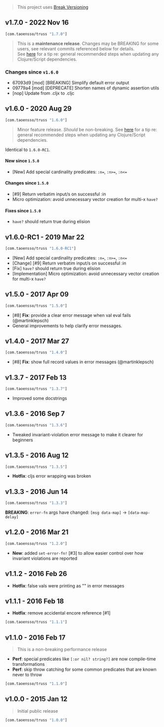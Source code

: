 > This project uses [Break Versioning](https://github.com/ptaoussanis/encore/blob/master/BREAK-VERSIONING.md)

## v1.7.0 - 2022 Nov 16

```clojure
[com.taoensso/truss "1.7.0"]
```

> This is a **maintenance release**. Changes may be BREAKING for some users, see relevant commits referenced below for details.  
> See [here](https://github.com/ptaoussanis/encore#recommended-steps-after-any-significant-dependency-update) for a tip re: general recommended steps when updating any Clojure/Script dependencies.

### Changes since `v1.6.0`

- 67093d9 [mod] [BREAKING] Simplify default error output
- 09779a4 [mod] [DEPRECATE] Shorten names of dynamic assertion utils
- [nop] Update from .cljx to .cljc


## v1.6.0 - 2020 Aug 29

```clojure
[com.taoensso/truss "1.6.0"]
```

> Minor feature release. _Should_ be non-breaking.
> See [here](https://github.com/ptaoussanis/encore#recommended-steps-after-any-significant-dependency-update) for a tip re: general recommended steps when updating any Clojure/Script dependencies.

Identical to `1.6.0-RC1`.

#### New since `1.5.0`

* [New] Add special cardinality predicates: `:n=`, `:n>=`, `:n<=`

#### Changes since `1.5.0`

* [#9] Return verbatim input/s on successful :in
* Micro optimization: avoid unnecessary vector creation for multi-x `have?`

#### Fixes since `1.5.0`

* `have?` should return true during elision

## v1.6.0-RC1 - 2019 Mar 22

```clojure
[com.taoensso/truss "1.6.0-RC1"]
```

* [New] Add special cardinality predicates: `:n=`, `:n>=`, `:n<=`
* [Change] [#9] Return verbatim input/s on successful :in
* [Fix] `have?` should return true during elision
* [Implementation] Micro optimization: avoid unnecessary vector creation for multi-x `have?`

## v1.5.0 - 2017 Apr 09

```clojure
[com.taoensso/truss "1.5.0"]
```

* [#8] **Fix**: provide a clear error message when val eval fails (@martinklepsch)
* General improvements to help clarify error messages.

## v1.4.0 - 2017 Mar 27

```clojure
[com.taoensso/truss "1.4.0"]
```

* [#8] **Fix**: show full record values in error messages (@martinklepsch)

## v1.3.7 - 2017 Feb 13

```clojure
[com.taoensso/truss "1.3.7"]
```

* Improved some docstrings

## v1.3.6 - 2016 Sep 7

```clojure
[com.taoensso/truss "1.3.6"]
```

* Tweaked invariant-violation error message to make it clearer for beginners

## v1.3.5 - 2016 Aug 12

```clojure
[com.taoensso/truss "1.3.5"]
```

* **Hotfix**: cljs error wrapping was broken

## v1.3.3 - 2016 Jun 14

```clojure
[com.taoensso/truss "1.3.3"]
```

**BREAKING**: `error-fn` args have changed: `[msg data-map]` -> `[data-map-delay]`

## v1.2.0 - 2016 Mar 21

```clojure
[com.taoensso/truss "1.2.0"]
```

* **New**: added `set-error-fn!` [#3] to allow easier control over how invariant violations are reported

## v1.1.2 - 2016 Feb 26

* **Hotfix**: false vals were printing as "<nil>" in error messages

## v1.1.1 - 2016 Feb 18

* **Hotfix**: remove accidental encore reference [#1]

```clojure
[com.taoensso/truss "1.1.1"]
```

## v1.1.0 - 2016 Feb 17

> This is a non-breaking performance release

* **Perf**: special predicates like `[:or nil? string?]` are now compile-time transformations
* **Perf**: skip throw catching for some common predicates that are known never to throw

```clojure
[com.taoensso/truss "1.1.0"]
```

## v1.0.0 - 2015 Jan 12

> Initial public release

```clojure
[com.taoensso/truss "1.0.0"]
```
